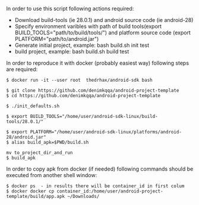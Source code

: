 In order to use this script following actions required:
- Download build-tools (ie 28.0.1) and android source code (ie android-28)
- Specify environment varibles with path of build tools(export BUILD_TOOLS="path/to/build/tools/") and platform source code (export PLATFORM="path/to/android.jar")
- Generate initial project, example: bash build.sh init test
- build project, example: bash build.sh build test

In order to reproduce it with docker (probably easiest way) following steps are required:
```
$ docker run -it --user root  thedrhax/android-sdk bash

$ git clone https://github.com/denimkqqa/android-project-template 
$ cd https://github.com/denimkqqa/android-project-template

$ ./init_defaults.sh

$ export BUILD_TOOLS="/home/user/android-sdk-linux/build-tools/28.0.1/"

$ export PLATFORM="/home/user/android-sdk-linux/platforms/android-28/android.jar"
$ alias build_apk=$PWD/build.sh 

mv to_project_dir_and_run 
$ build_apk
```

In order to copy apk from docker (if needed) following commands should be executed from another shell window:
```
$ docker ps  - in results there will be container_id in first colum
$ docker docker cp container_id:/home/user/android-project-template/build/app.apk ~/Downloads/
```
